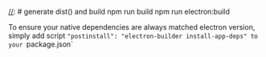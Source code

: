[//]: # (npm run electron)


[//]: # generate dist() and build
npm run build
npm run electron:build

To ensure your native dependencies are always matched electron version, simply add script `"postinstall": "electron-builder install-app-deps" to your `package.json`
